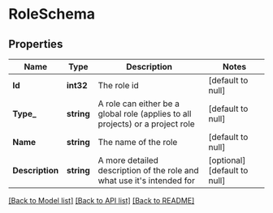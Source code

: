 # RoleSchema

## Properties
Name | Type | Description | Notes
------------ | ------------- | ------------- | -------------
**Id** | **int32** | The role id | [default to null]
**Type_** | **string** | A role can either be a global role (applies to all projects) or a project role | [default to null]
**Name** | **string** | The name of the role | [default to null]
**Description** | **string** | A more detailed description of the role and what use it&#x27;s intended for | [optional] [default to null]

[[Back to Model list]](../README.md#documentation-for-models) [[Back to API list]](../README.md#documentation-for-api-endpoints) [[Back to README]](../README.md)

